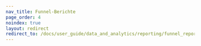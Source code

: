```yaml
---
nav_title: Funnel-Berichte
page_order: 4
noindex: true
layout: redirect
redirect_to: /docs/user_guide/data_and_analytics/reporting/funnel_reports/
---
```

